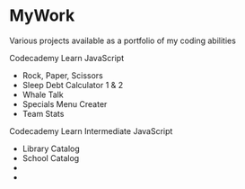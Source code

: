 # MyWork
Various projects available as a portfolio of my coding abilities

Codecademy Learn JavaScript
- Rock, Paper, Scissors
- Sleep Debt Calculator 1 & 2
- Whale Talk
- Specials Menu Creater
- Team Stats

Codecademy Learn Intermediate JavaScript
- Library Catalog
- School Catalog
-
-
